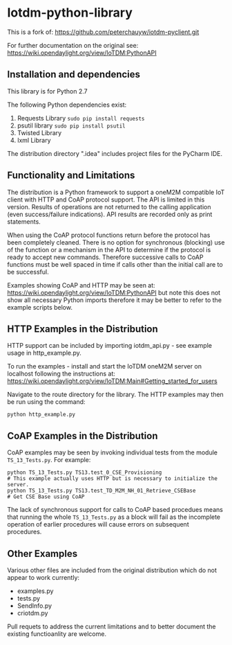 # Iotdm-python-library

This is a fork of:
https://github.com/peterchauyw/iotdm-pyclient.git

For further documentation on the original see:
https://wiki.opendaylight.org/view/IoTDM:PythonAPI


## Installation and dependencies

This library is  for Python 2.7

The following Python dependencies exist:

1. Requests Library
  `sudo pip install requests`
2. psutil library
  `sudo pip install psutil`
3. Twisted Library
4. lxml Library

The distribution directory ".idea" includes project files for the PyCharm IDE.


## Functionality and Limitations

The distribution is a Python framework to support a oneM2M compatible IoT client with HTTP and CoAP protocol support. The API is limited in this version. Results of operations are not returned to the calling application (even success/failure indications).
 API results are recorded only as print statements.

When using the CoAP protocol functions return before the protocol has been completely cleaned. There is no option for synchronous (blocking) use of the function or a mechanism in the API to determine if the protocol is ready to accept new commands. Therefore successive calls to CoAP functions must be well spaced in time if calls other than the initial call are to be successful.

Examples showing CoAP and HTTP may be seen at:
https://wiki.opendaylight.org/view/IoTDM:PythonAPI
but note this does not show all necessary Python imports therefore it may be better to refer to the example scripts below. 

## HTTP Examples in the Distribution

HTTP support can be included by importing iotdm_api.py - see example usage in http_example.py.

To run the examples - install and start the IoTDM oneM2M server on localhost following the instructions at:
https://wiki.opendaylight.org/view/IoTDM:Main#Getting_started_for_users

Navigate to the route directory for the library. The HTTP examples may then be run using the command:
```
python http_example.py
```

## CoAP Examples in the Distribution

CoAP examples may be seen by invoking individual tests from the module ```TS_13_Tests.py```.
For example:
```
python TS_13_Tests.py TS13.test_0_CSE_Provisioning
# This example actually uses HTTP but is necessary to initialize the server.
python TS_13_Tests.py TS13.test_TD_M2M_NH_01_Retrieve_CSEBase
# Get CSE Base using CoAP
```

The lack of synchronous support for calls to CoAP based procedues means that running the whole ```TS_13_Tests.py``` as a block will fail as the incomplete operation of earlier procedures will cause errors on subsequent procedures.

## Other Examples
Various other files are included from the original distribution which do not appear to work currently:
- examples.py
- tests.py
- SendInfo.py
- criotdm.py

Pull requets to address the current limitations and to better document the existing functioanlity are welcome.
